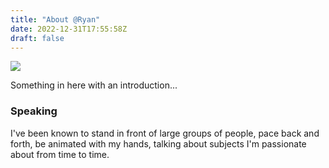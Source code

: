 ```yaml
---
title: "About @Ryan"
date: 2022-12-31T17:55:58Z
draft: false
---
```


<div class="img__about">
    <img src="/IMG-0267.JPG">
</div>

Something in here with an introduction...

### Speaking

I've been known to stand in front of large groups of people, pace back and forth, be animated with my hands, talking about subjects I'm passionate about from time to time.